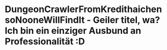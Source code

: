 # DungeonCrawlerFromKredithaichensoNooneWillFindIt - Geiler titel, wa? Ich bin ein einziger Ausbund an Professionalität :D
